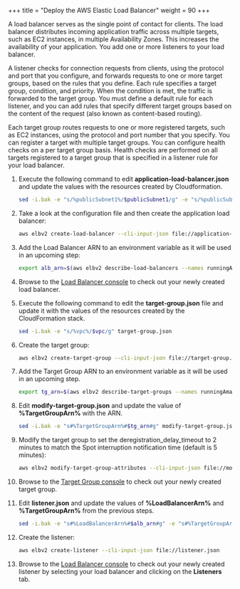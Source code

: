 +++
title = "Deploy the AWS Elastic Load Balancer"
weight = 90
+++

A load balancer serves as the single point of contact for clients. The load balancer distributes incoming application traffic across multiple targets, such as EC2 instances, in multiple Availability Zones. This increases the availability of your application. You add one or more listeners to your load balancer.

A listener checks for connection requests from clients, using the protocol and port that you configure, and forwards requests to one or more target groups, based on the rules that you define. Each rule specifies a target group, condition, and priority. When the condition is met, the traffic is forwarded to the target group. You must define a default rule for each listener, and you can add rules that specify different target groups based on the content of the request (also known as content-based routing).

Each target group routes requests to one or more registered targets, such as EC2 instances, using the protocol and port number that you specify. You can register a target with multiple target groups. You can configure health checks on a per target group basis. Health checks are performed on all targets registered to a target group that is specified in a listener rule for your load balancer.

1. Execute the following command to edit **application-load-balancer.json** and update the values with the resources created by Cloudformation.

    ```bash
    sed -i.bak -e "s/%publicSubnet1%/$publicSubnet1/g" -e "s/%publicSubnet2%/$publicSubnet2/g" -e "s/%loadBalancerSecurityGroup%/$loadBalancerSecurityGroup/g"    application-load-balancer.json
    ```

1. Take a look at the configuration file and then create the application load balancer:

    ```bash
    aws elbv2 create-load-balancer --cli-input-json file://application-load-balancer.json
    ```

1. Add the Load Balancer ARN to an environment variable as it will be used in an upcoming step:

    ```bash
    export alb_arn=$(aws elbv2 describe-load-balancers --names runningAmazonEC2WorkloadsAtScale --query LoadBalancers[].LoadBalancerArn --output text)
    ```

1. Browse to the [Load Balancer console](https://console.aws.amazon.com/ec2/v2/home#LoadBalancers:sort=loadBalancerName) to check out your newly created load balancer.

1. 	Execute the following command to edit the **target-group.json** file and update it with the values of the resources created by the CloudFormation stack.

    ```bash
    sed -i.bak -e "s/%vpc%/$vpc/g" target-group.json
    ```

1.  Create the target group:

    ```bash
    aws elbv2 create-target-group --cli-input-json file://target-group.json
    ```

1. Add the Target Group ARN to an environment variable as it will be used in an upcoming step. 

    ```bash
    export tg_arn=$(aws elbv2 describe-target-groups --names runningAmazonEC2WorkloadsAtScale --query TargetGroups[].TargetGroupArn --output text)
    ```

1. Edit **modify-target-group.json** and update the value of **%TargetGroupArn%** with the ARN.  

    ```bash
    sed -i.bak -e "s#%TargetGroupArn%#$tg_arn#g" modify-target-group.json
    ```

1. Modify the target group to set the deregistration_delay_timeout to 2 minutes to match the Spot interruption notification time (default is 5 minutes):

    ```bash
    aws elbv2 modify-target-group-attributes --cli-input-json file://modify-target-group.json
    ```

1. Browse to the [Target Group console](https://console.aws.amazon.com/ec2/v2/home#TargetGroups:sort=targetGroupName) to check out your newly created target group.

1. Edit **listener.json** and update the values of **%LoadBalancerArn%** and **%TargetGroupArn%** from the previous steps. 

    ```bash
    sed -i.bak -e "s#%LoadBalancerArn%#$alb_arn#g" -e "s#%TargetGroupArn%#$tg_arn#g" listener.json
    ```

1. Create the listener:

    ```bash
    aws elbv2 create-listener --cli-input-json file://listener.json
    ```

1. Browse to the [Load Balancer console](https://console.aws.amazon.com/ec2/v2/home#LoadBalancers:sort=loadBalancerName) to check out your newly created listener by selecting your load balancer and clicking on the **Listeners** tab.
